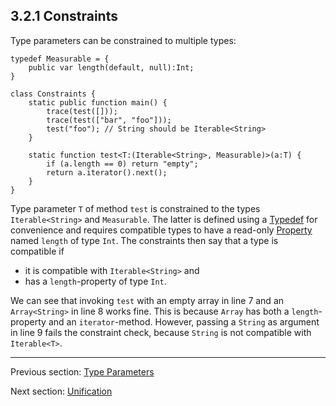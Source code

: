 ## 3.2.1 Constraints

Type parameters can be constrained to multiple types:

```
typedef Measurable = {
	public var length(default, null):Int;
}

class Constraints {	
	static public function main() {
		trace(test([]));
		trace(test(["bar", "foo"]));
		test("foo"); // String should be Iterable<String>
	}
	
	static function test<T:(Iterable<String>, Measurable)>(a:T) {
		if (a.length == 0) return "empty";
		return a.iterator().next();
	}
}
```
Type parameter `T` of method `test` is constrained to the types `Iterable<String>` and `Measurable`. The latter is defined using a [Typedef](https://github.com/Simn/HaxeManual/tree/master/md/manual/3.1-Typedef.md) for convenience and requires compatible types to have a read-only [Property](https://github.com/Simn/HaxeManual/tree/master/md/manual/4.2-Property.md) named `length` of type `Int`. The constraints then say that a type is compatible if



* it is compatible with `Iterable<String>` and
* has a `length`-property of type `Int`.


We can see that invoking `test` with an empty array in line 7 and an `Array<String>` in line 8 works fine. This is because `Array` has both a `length`-property and an `iterator`-method. However, passing a `String` as argument in line 9 fails the constraint check, because `String` is not compatible with `Iterable<T>`.

---

Previous section: [Type Parameters](https://github.com/Simn/HaxeManual/tree/master/md/manual/3.2-Type_Parameters.md)

Next section: [Unification](https://github.com/Simn/HaxeManual/tree/master/md/manual/3.3-Unification.md)